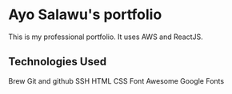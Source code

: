 # Ayo Salawu's portfolio

This is my professional portfolio. It uses AWS and ReactJS.

## Technologies Used

Brew
Git and github
SSH
HTML
CSS
Font Awesome
Google Fonts
